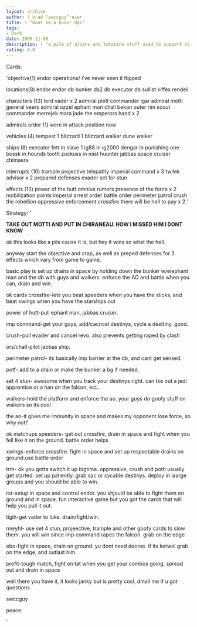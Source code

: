 ```yaml
---
layout: archive
author: ! brad "swccguy" eier
title: ! "Dont be a Endor Ops"
tags:
- Dark
date: 2000-11-08
description: ! "a pile of aliens and tatooine stuff used to support scrubby imps who drain in space......."
rating: 4.0
---
```

Cards: 

'objective(1)
endor operations/ i’ve never seen it flipped

locations(8)
endor
endor db
bunker
ds2 db
executor db
sullist
kiffex
rendeli

characters (13)
lord vader x 2
admiral piett
commander igar
admiral motti
general veers
admiral ozzel
ephant mon
chall bekan
outer rim scout
commander merrejek
mara jade the emperors hand x 2

admirals order (1)
were in attack position now

vehicles (4)
tempest 1
blizzard 1
blizzard walker
dune walker

ships (8)
executor
fett in slave 1
ig88 in ig2000
dengar in punishing one
bossk in hounds tooth
zuckuss in mist huunter
jabbas space cruiser
chimaera

interrupts (10)
trample
projective telepathy
imperial command x 3
twilek advisor x 2
prepared defenses
evader
set for stun

effects (13)
power of the hutt
omnius rumors
presence of the force x 2
mobilization points
imperial arrest order
battle order
perimeter patrol
crush the rebellion
oppressive enforcement
crossfire
there will be hell to pay x 2
'

Strategy: '

**TAKE OUT MOTTI AND PUT IN CHIRANEAU. HOW I MISSED HIM I DONT KNOW**

ok this looks like a pile cause it is, but hey it wins so what the hell.

anyway start the objective and crap, as well as preped defenses for 3 effects which vary from game to game.

basic play is set up drains in space by holding down the bunker w/elephant man and the db with guys and walkers. enforce the AO and battle when you can, drain and win.

ok cards
crossfire-lets you beat speeders when you have the sticks, and beat xwings when you have the starships out

power of hutt-pull ephant man, jabbas cruiser.

imp command-get your guys, add/cacncel destinys, cycle a desttiny. good.

crush-pull evader and cancel revo. also prevents getting raped by clash

ors/chall-pilot jabbas ship.

perimeter patrol- its basically imp barrier at the db, and cant get sensed.

potf- add to a drain or make the bunker a bg if needed.

set 4 stun- awesome when you track your destinys right. can tke out a jedi apprentice or a han on the falcon, ect..

walkers-hold the platform and enforce the ao. your guys do goofy stuff on walkers so its cool

the ao-it gives me immunity in space and makes my opponent lose force, so why not?


ok matchups
speeders- get out crossfire, drain in space and fight when you fell like it on the ground. battle order helps

xwings-enforce crossfire. fight in space and set up respectable drains on ground.use battle order

trm- ok you gotta switch it up bigtime. oppressive, crush and poth usually get started. set up patiently. grab sac or cycable destinys.
deploy in laarge groups and you should be able to win.

rst-setup in space and control endor. you shjould be able to fight them on ground and in space. fun interactive game but you got the cards that will help you pull it out.

tigih-get vader to luke. drain/fight/win.

mwyhl- use set 4 stun, projeective, trample and other goofy cards to slow them. you will win since imp command rapes the falcon. grab on the edge

ebo-fight in space, drain on ground. yu dont need decree. if its ketwol grab on the edge, and outlast him.

profit-tough match, fight on tat when you get your combos going. spread out and drain in space

well there you have it, it looks janky but is pretty cool, dmail me if u got questions

swccguy

peace











'
